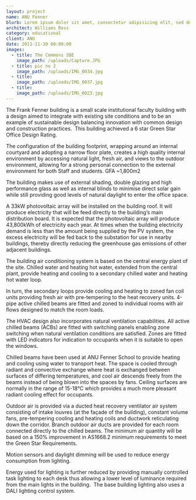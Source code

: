 ```yaml
---
layout: project
name: ANU Fenner
blurb: Lorem ipsum dolor sit amet, consectetur adipisicing elit, sed do eiusmod tempor incididunt ut labore et dolore magna aliqua. Ut enim ad minim veniam, quis nostrud exercitation ullamco laboris nisi ut aliquip ex ea commodo consequat. 
architect: Williams Ross
category: educational
client: ANU
date: 2011-11-30 00:00:00
images:
  - title: The Commons SBE
    image_path: /uploads/Capture.JPG
  - title: pic no 2
    image_path: /uploads/IMG_0034.jpg
  - title:
    image_path: /uploads/IMG_0037.jpg
  - title:
    image_path: /uploads/IMG_0023.jpg
---
```



The Frank Fenner building is a small scale institutional faculty building with a design aimed to integrate with existing site conditions and to be an example of sustainable design balancing innovation with common design and construction practices.&nbsp; This building achieved a 6 star Green Star Office Design Rating.

The configuration of the building footprint, wrapping around an internal courtyard and adopting a narrow floor plate, creates a high quality internal environment by accessing natural light, fresh air, and views to the outdoor environment, allowing for a strong personal connection to the external environment for both Staff and students. GFA ~1,800m2

The building makes use of external shading, double glazing and high performance glass as well as internal blinds to minimise direct solar gain while still providing good levels of natural daylight to enter the office space.

A 33kW photovoltaic array will be installed on the building roof. It will produce electricity that will be feed directly to the building’s main distribution board. It is expected that the photovoltaic array will produce 43,800kWh of electricity each year. At times when the building electricity demand is less than the amount being supplied by the PV system, the excess electricity will be fed back to the substation for use in nearby buildings, thereby directly reducing the greenhouse gas emissions of other adjacent buildings.

The building air conditioning system is based on the central energy plant of the site. Chilled water and heating hot water, extended from the central plant, provide heating and cooling to a secondary chilled water and heating hot water loop.

In turn, the secondary loops provide cooling and heating to zoned fan coil units providing fresh air with pre-tempering to the heat recovery units. 4-pipe active chilled beams are fitted and zoned to individual rooms with air flows designed to match the room loads.

The HVAC design also incorporates natural ventilation capabilities. All active chilled beams (ACBs) are fitted with switching panels enabling zone switching when natural ventilation conditions are satisfied. Zones are fitted with LED indicators for indication to occupants when it is suitable to open the windows.

Chilled beams have been used at ANU Fenner School to provide heating and cooling using water to transport heat. The space is cooled through radiant and convective exchange where heat is exchanged between surfaces of differing temperatures, and cool air descends freely from the beams instead of being blown into the spaces by fans. Ceiling surfaces are normally in the range of 15-18&deg;C which provides a much more pleasant radiant cooling effect for occupants.

Outdoor air is provided via a ducted heat recovery ventilator air system consisting of intake louvres (at the fa&ccedil;ade of the building), constant volume fans, pre-tempering cooling and heating coils and ductwork reticulating down the corridor. Branch outdoor air ducts are provided for each room connected directly to the chilled beams. The minimum air quantity will be based on a 150% improvement in AS1668.2 minimum requirements to meet the Green Star Requirements.

Motion sensors and daylight dimming will be used to reduce energy consumption from lighting.

Energy used for lighting is further reduced by providing manually controlled task lighting to each desk thus allowing a lower level of luminance required from the main lights in the building.&nbsp; The base building lighting also uses a DALI lighting control system.

&nbsp;
